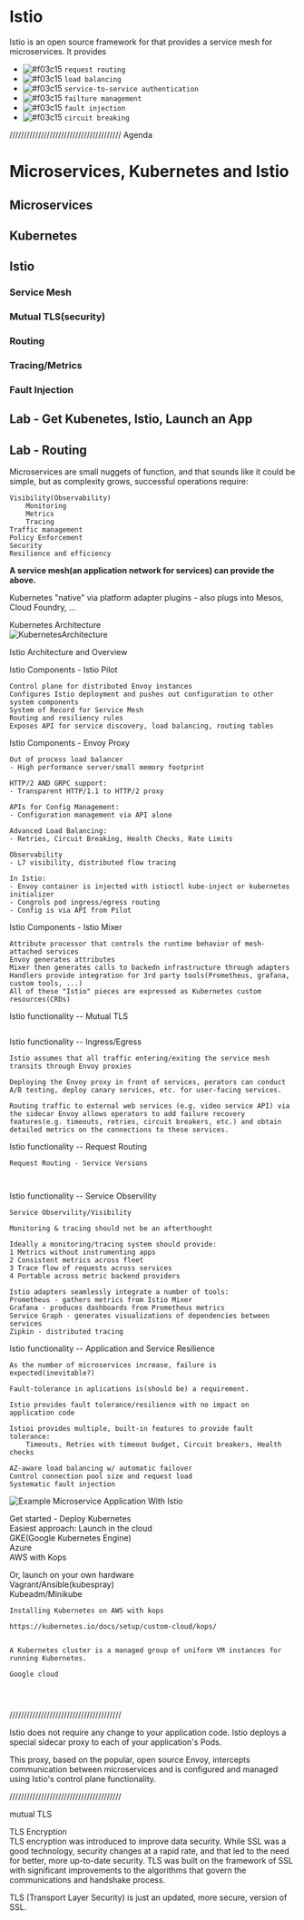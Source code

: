 # Istio

Istio is an open source framework for that provides a service mesh for microservices. It provides 

- ![#f03c15](https://placehold.it/15/f03c15/000000?text=+) `request routing`
- ![#f03c15](https://placehold.it/15/f03c15/000000?text=+) `load balancing `
- ![#f03c15](https://placehold.it/15/f03c15/000000?text=+) `service-to-service authentication`
- ![#f03c15](https://placehold.it/15/f03c15/000000?text=+) `failture management`
- ![#f03c15](https://placehold.it/15/f03c15/000000?text=+) `fault injection`
- ![#f03c15](https://placehold.it/15/f03c15/000000?text=+) `circuit breaking`


///////////////////////////////////////
Agenda 

# Microservices, Kubernetes and Istio   
## Microservices   
## Kubernetes   
## Istio   
### Service Mesh   
### Mutual TLS(security)     
### Routing  
### Tracing/Metrics   
### Fault Injection   
## Lab - Get Kubenetes, Istio, Launch an App   
## Lab - Routing  


Microservices are small nuggets of function, and that sounds like it could be simple, but as complexity grows, successful operations require:
```
Visibility(Observability)
    Monitoring
    Metrics
    Tracing
Traffic management
Policy Enforcement
Security
Resilience and efficiency   
```
**A service mesh(an application network for services) can provide the above.**


Kubernetes "native" via platform adapter plugins - also plugs into Mesos, Cloud Foundry, ...

Kubernetes Architecture  
![KubernetesArchitecture](./pics/KubernetesArchitecture.png)


Istio Architecture and Overview   

Istio Components - Istio Pilot     
```
Control plane for distributed Envoy instances
Configures Istio deployment and pushes out configuration to other system components
System of Record for Service Mesh
Routing and resiliency rules
Exposes API for service discovery, load balancing, routing tables  

```


Istio Components - Envoy Proxy   
```
Out of process load balancer
- High performance server/small memory footprint

HTTP/2 AND GRPC support:
- Transparent HTTP/1.1 to HTTP/2 proxy

APIs for Config Management:
- Configuration management via API alone

Advanced Load Balancing:
- Retries, Circuit Breaking, Health Checks, Rate Limits

Observability
- L7 visibility, distributed flow tracing

In Istio:
- Envoy container is injected with istioctl kube-inject or kubernetes initializer
- Congrols pod ingress/egress routing
- Config is via API from Pilot

```

Istio Components - Istio Mixer  
```
Attribute processor that controls the runtime behavior of mesh-attached services
Envoy generates attributes
Mixer then generates calls to backedn infrastructure through adapters
Handlers provide integration for 3rd party tools(Prometheus, grafana, custom tools, ...)
All of these "Istio" pieces are expressed as Kubernetes custom resources(CRDs)

```

Istio functionality -- Mutual TLS
```

```

Istio functionality -- Ingress/Egress
```
Istio assumes that all traffic entering/exiting the service mesh transits through Envoy proxies

Deploying the Envoy proxy in front of services, perators can conduct A/B testing, deploy canary services, etc. for user-facing services.

Routing traffic to external web services (e.g. video service API) via the sidecar Envoy allows operators to add failure recovery features(e.g. timeouts, retries, circuit breakers, etc.) and obtain detailed metrics on the connections to these services.
```



Istio functionality -- Request Routing
```
Request Routing - Service Versions



```


Istio functionality -- Service Observility
```
Service Observility/Visibility

Monitoring & tracing should not be an afterthought

Ideally a monitoring/tracing system should provide:
1 Metrics without instrumenting apps
2 Consistent metrics across fleet
3 Trace flow of requests across services
4 Portable across metric backend providers

Istio adapters seamlessly integrate a number of tools:
Prometheus - gathers metrics from Istio Mixer
Grafana - produces dashboards from Prometheus metrics
Service Graph - generates visualizations of dependencies between services
Zipkin - distributed tracing

```


Istio functionality -- Application and Service Resilience
```
As the number of microservices increase, failure is expected(inevitable?)

Fault-tolerance in aplications is(should be) a requirement.

Istio provides fault tolerance/resilience with no impact on application code

Istioi provides multiple, built-in features to provide fault tolerance:
    Timeouts, Retries with timeout budget, Circuit breakers, Health checks

AZ-aware load balancing w/ automatic failover
Control connection pool size and request load
Systematic fault injection   

```


![Example Microservice Application With Istio](./pics/ExampleMicroserviceApplicationWithIstio.png)


Get started - Deploy Kubernetes  
Easiest approach: Launch in the cloud   
GKE(Google Kubernetes Engine)  
Azure  
AWS with Kops  

Or, launch on your own hardware  
Vagrant/Ansible(kubespray)    
Kubeadm/Minikube    



```
Installing Kubernetes on AWS with kops

https://kubernetes.io/docs/setup/custom-cloud/kops/


A Kubernetes cluster is a managed group of uniform VM instances for running Kubernetes.

Google cloud   




```



///////////////////////////////////////

Istio does not require any change to your application code. Istio deploys a special sidecar proxy to each of your application's Pods. 


This proxy, based on the popular, open source Envoy,  intercepts communication between microservices and is configured and managed using Istio's control plane functionality.


///////////////////////////////////////


mutual TLS

TLS Encryption    
TLS encryption was introduced to improve data security. While SSL was a good technology, security changes at a rapid rate, and that led to the need for better, more up-to-date security. TLS was built on the framework of SSL with significant improvements to the algorithms that govern the communications and handshake process.   

TLS (Transport Layer Security) is just an updated, more secure, version of SSL. 







